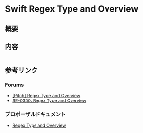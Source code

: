 # Swift Regex Type and Overview

<!-- 最後にTable of Contentsを入れる -->

## 概要

## 内容

```swift
```

## 参考リンク

### Forums

- [[Pitch] Regex Type and Overview](https://forums.swift.org/t/pitch-regex-type-and-overview/56029)
- [SE-0350: Regex Type and Overview](https://forums.swift.org/t/se-0350-regex-type-and-overview/56530)

### プロポーザルドキュメント

- [Regex Type and Overview](https://github.com/apple/swift-evolution/blob/main/proposals/0350-regex-type-overview.md)